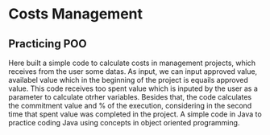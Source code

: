 # Costs Management

## Practicing POO

Here built a simple code to calculate costs in management projects, which receives from the user some datas.
As input, we can input approved value, availabel value which in the beginning of the project is equails approved value.
This code receives too spent value which is inputed by the user as a parameter to calculate otrher variables. Besides that, the code calculates the commitment value and % of the execution, considering in the second time that spent value was completed in the project.
A simple code in Java to practice coding Java using concepts in object oriented programming.
